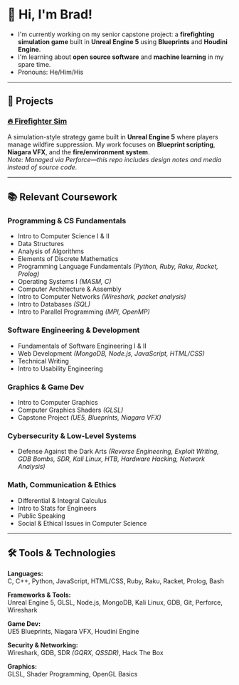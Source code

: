 # 👋 Hi, I'm Brad!

- I'm currently working on my senior capstone project: a **firefighting simulation game** built in **Unreal Engine 5** using **Blueprints** and **Houdini Engine**.
- I'm learning about **open source software** and **machine learning** in my spare time.
- Pronouns: He/Him/His

---

## 🚀 Projects

### [🔥 Firefighter Sim](https://github.com/bradleyJT-CS/sim-firefighter)  
A simulation-style strategy game built in **Unreal Engine 5** where players manage wildfire suppression. My work focuses on **Blueprint scripting**, **Niagara VFX**, and the **fire/environment system**.  
*Note: Managed via Perforce—this repo includes design notes and media instead of source code.*

---

## 📚 Relevant Coursework

### Programming & CS Fundamentals
- Intro to Computer Science I & II  
- Data Structures  
- Analysis of Algorithms  
- Elements of Discrete Mathematics  
- Programming Language Fundamentals *(Python, Ruby, Raku, Racket, Prolog)*  
- Operating Systems I *(MASM, C)*  
- Computer Architecture & Assembly  
- Intro to Computer Networks *(Wireshark, packet analysis)*  
- Intro to Databases *(SQL)*  
- Intro to Parallel Programming *(MPI, OpenMP)*  

### Software Engineering & Development
- Fundamentals of Software Engineering I & II  
- Web Development *(MongoDB, Node.js, JavaScript, HTML/CSS)*  
- Technical Writing  
- Intro to Usability Engineering  

### Graphics & Game Dev
- Intro to Computer Graphics  
- Computer Graphics Shaders *(GLSL)*  
- Capstone Project *(UE5, Blueprints, Niagara VFX)*  

### Cybersecurity & Low-Level Systems
- Defense Against the Dark Arts *(Reverse Engineering, Exploit Writing, GDB Bombs, SDR, Kali Linux, HTB, Hardware Hacking, Network Analysis)*  

### Math, Communication & Ethics
- Differential & Integral Calculus  
- Intro to Stats for Engineers  
- Public Speaking  
- Social & Ethical Issues in Computer Science  

---

## 🛠️ Tools & Technologies

**Languages:**  
C, C++, Python, JavaScript, HTML/CSS, Ruby, Raku, Racket, Prolog, Bash  

**Frameworks & Tools:**  
Unreal Engine 5, GLSL, Node.js, MongoDB, Kali Linux, GDB, Git, Perforce, Wireshark  

**Game Dev:**  
UE5 Blueprints, Niagara VFX, Houdini Engine  

**Security & Networking:**  
Wireshark, GDB, SDR *(GQRX, QSSDR)*, Hack The Box  

**Graphics:**  
GLSL, Shader Programming, OpenGL Basics  
